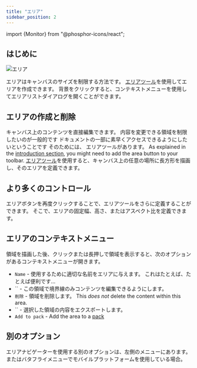 ```yaml
---
title: "エリア"
sidebar_position: 2
---
```


import {Monitor} from "@phosphor-icons/react";


## はじめに

![エリア](area.png)

エリアはキャンバスのサイズを制限する方法です。 [エリアツール](tools/area.md)を使用してエリアを作成できます。 背景をクリックすると、コンテキストメニューを使用してエリアリストダイアログを開くことができます。

## エリアの作成と削除

キャンバス上のコンテンツを直接編集できます。 内容を変更できる領域を制限したいのが一般的です ドキュメントの一部に素早くアクセスできるようにしたいということです そのためには、 <Monitor/> エリアツールがあります。 As explained in the [introduction section](README.md), you might need to add the <Monitor/> area button to your toolbar. [エリアツール](tools/area.md)を使用すると、キャンバス上の任意の場所に長方形を描画し、そのエリアを定義できます。

## より多くのコントロール

<Monitor/> エリアボタンを再度クリックすることで、エリアツールをさらに定義することができます。 そこで、エリアの固定幅、高さ、またはアスペクト比を定義できます。

## エリアのコンテキストメニュー

 領域を描画した後、クリックまたは長押しで領域を表示すると、次のオプションがあるコンテキストメニューが開きます。

* `Name` - 使用するために適切な名前をエリアに与えます。 これはたとえば、たとえば便利です...
* `` - この領域で境界線のみコンテンツを編集できるようにします。
* `削除` - 領域を削除します。 This *does not* delete the content within this area.
* `` - 選択した領域の内容をエクスポートします。
* `Add to pack` - Add the area to a [pack](pack)

## 別のオプション

エリアナビゲーターを使用する別のオプションは、左側のメニューにあります。 またはバタフライメニューでモバイルプラットフォームを使用している場合。 

